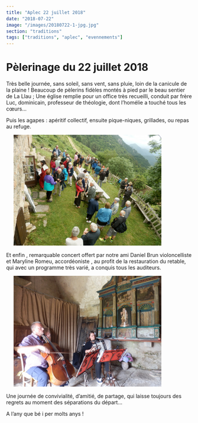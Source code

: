 ```yaml
---
title: "Aplec 22 juillet 2018"
date: "2018-07-22"
image: "/images/20180722-1-jpg.jpg"
section: "traditions"
tags: ["traditions", "aplec", "evennements"]
---
```


# Pèlerinage du 22 juillet 2018

Très belle journée, sans soleil, sans vent, sans pluie, loin de la canicule de la plaine ! Beaucoup de pèlerins fidèles montés à pied par le beau sentier de La Llau ; Une église remplie pour un office très recueilli, conduit par frère Luc, dominicain, professeur de théologie, dont l’homélie a touché tous les cœurs…

Puis les agapes : apéritif collectif, ensuite pique-niques, grillades, ou repas au refuge.

<img
  alt
  src="/images/20180722-1-jpg.jpg"
  style="
    margin-left: 20px;
    margin-right: 20px;
    width: 400px;
    height: 300px;
  "
/>

Et enfin , remarquable concert offert par notre ami Daniel Brun violoncelliste et Maryline Romeu, accordéoniste , au profit de la restauration du retable, qui avec un programme très varié, a conquis tous les auditeurs.

<img
  alt
  src="/images/20180722-2-jpg.jpg"
  style="
    margin-left: 20px;
    margin-right: 20px;
    width: 400px;
    height: 300px;
  "
/>

Une journée de convivialité, d’amitié, de partage, qui laisse toujours des regrets au moment des séparations du départ…

A l’any que bé i per molts anys !
